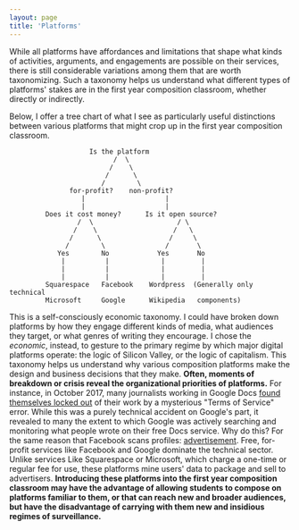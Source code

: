 ```yaml
---
layout: page
title: 'Platforms'
---
```


While all platforms have affordances and limitations that shape what kinds of activities, arguments, and engagements are possible on their services, there is still considerable variations among them that are worth taxonomizing. Such a taxonomy helps us understand what different types of platforms' stakes are in the first year composition classroom, whether directly or indirectly. 

Below, I offer a tree chart of what I see as particularly useful distinctions between various platforms that might crop up in the first year composition classroom. 

	                    Is the platform
	                          /  \	
	                         /    \
	                        /      \
	                       /        \
	               for-profit?    non-profit?
	                  |                    |
	                  |                    |
	         Does it cost money?      Is it open source?  
	                 /  \	                  / \
	                /    \                   /   \
	               /      \                 /     \ 
	              /        \               /       \
	            Yes        No            Yes       No
                 |          |             |         |
                 |          |             |         |
                 |          |             |         |
             Squarespace   Facebook    Wordpress  (Generally only technical
             Microsoft     Google      Wikipedia   components)
              
This is a self-consciously economic taxonomy. I could have broken down platforms by how they engage different kinds of media, what audiences they target, or what genres of writing they encourage. I chose the *economic*, instead, to gesture to the primary regime by which major digital platforms operate: the logic of Silicon Valley, or the logic of capitalism. This taxonomy helps us understand why various composition platforms make the design and business decisions that they make. **Often, moments of breakdown or crisis reveal the organizational priorities of platforms.** For instance, in October 2017, many journalists working in Google Docs [found themselves locked out](https://www.washingtonpost.com/news/the-switch/wp/2017/10/31/a-mysterious-message-is-locking-google-docs-users-out-of-their-files/) of their work by a mysterious "Terms of Service" error. While this was a purely technical accident on Google's part, it revealed to many the extent to which Google was actively searching and monitoring what people wrote on their free Docs service. Why do this? For the same reason that Facebook scans profiles: [advertisement](http://www.bbc.co.uk/guides/z9x6bk7). Free, for-profit services like Facebook and Google dominate the technical sector. Unlike services Like Squarespace or Microsoft, which charge a one-time or regular fee for use, these platforms mine users' data to package and sell to advertisers. **Introducing these platforms into the first year composition classroom may have the advantage of allowing students to compose on platforms familiar to them, or that can reach new and broader audiences, but have the disadvantage of carrying with them new and insidious regimes of surveillance.**